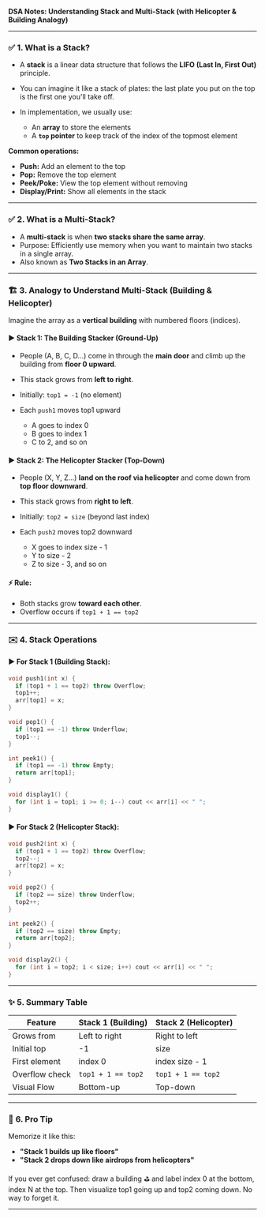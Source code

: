 **DSA Notes: Understanding Stack and Multi-Stack (with Helicopter & Building Analogy)**

---

### ✅ **1. What is a Stack?**

* A **stack** is a linear data structure that follows the **LIFO (Last In, First Out)** principle.
* You can imagine it like a stack of plates: the last plate you put on the top is the first one you'll take off.
* In implementation, we usually use:

  * An **array** to store the elements
  * A **`top` pointer** to keep track of the index of the topmost element

**Common operations:**

* **Push:** Add an element to the top
* **Pop:** Remove the top element
* **Peek/Poke:** View the top element without removing
* **Display/Print:** Show all elements in the stack

---

### ✅ **2. What is a Multi-Stack?**

* A **multi-stack** is when **two stacks share the same array**.
* Purpose: Efficiently use memory when you want to maintain two stacks in a single array.
* Also known as **Two Stacks in an Array**.

---

### 🏗️ **3. Analogy to Understand Multi-Stack (Building & Helicopter)**

Imagine the array as a **vertical building** with numbered floors (indices).

#### ▶ **Stack 1: The Building Stacker (Ground-Up)**

* People (A, B, C, D...) come in through the **main door** and climb up the building from **floor 0 upward**.
* This stack grows from **left to right**.
* Initially: `top1 = -1` (no element)
* Each `push1` moves top1 upward

  * A goes to index 0
  * B goes to index 1
  * C to 2, and so on

#### ▶ **Stack 2: The Helicopter Stacker (Top-Down)**

* People (X, Y, Z...) **land on the roof via helicopter** and come down from **top floor downward**.
* This stack grows from **right to left**.
* Initially: `top2 = size` (beyond last index)
* Each `push2` moves top2 downward

  * X goes to index size - 1
  * Y to size - 2
  * Z to size - 3, and so on

#### ⚡ Rule:

* Both stacks grow **toward each other**.
* Overflow occurs if `top1 + 1 == top2`

---

### ✉️ **4. Stack Operations**

#### ▶ For Stack 1 (Building Stack):

```cpp
void push1(int x) {
  if (top1 + 1 == top2) throw Overflow;
  top1++;
  arr[top1] = x;
}

void pop1() {
  if (top1 == -1) throw Underflow;
  top1--;
}

int peek1() {
  if (top1 == -1) throw Empty;
  return arr[top1];
}

void display1() {
  for (int i = top1; i >= 0; i--) cout << arr[i] << " ";
}
```

#### ▶ For Stack 2 (Helicopter Stack):

```cpp
void push2(int x) {
  if (top1 + 1 == top2) throw Overflow;
  top2--;
  arr[top2] = x;
}

void pop2() {
  if (top2 == size) throw Underflow;
  top2++;
}

int peek2() {
  if (top2 == size) throw Empty;
  return arr[top2];
}

void display2() {
  for (int i = top2; i < size; i++) cout << arr[i] << " ";
}
```

---

### ✨ **5. Summary Table**

| Feature        | Stack 1 (Building) | Stack 2 (Helicopter) |
| -------------- | ------------------ | -------------------- |
| Grows from     | Left to right      | Right to left        |
| Initial top    | -1                 | size                 |
| First element  | index 0            | index size - 1       |
| Overflow check | `top1 + 1 == top2` | `top1 + 1 == top2`   |
| Visual Flow    | Bottom-up          | Top-down             |

---

### 🔧 **6. Pro Tip**

Memorize it like this:

* **"Stack 1 builds up like floors"**
* **"Stack 2 drops down like airdrops from helicopters"**

If you ever get confused: draw a building ⛳ and label index 0 at the bottom, index N at the top.
Then visualize top1 going up and top2 coming down. No way to forget it.

---

